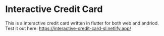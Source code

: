 # Interactive Credit Card

This is a interactive credit card written in flutter for both web and andriod. 
Test it out here:
https://interactive-credit-card-sl.netlify.app/


